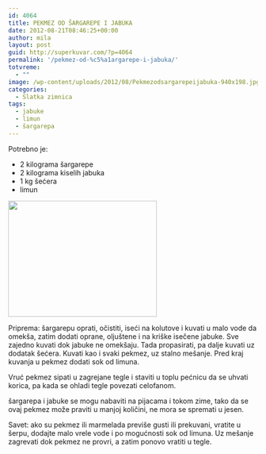 ```yaml
---
id: 4064
title: PEKMEZ OD ŠARGAREPE I JABUKA
date: 2012-08-21T08:46:25+00:00
author: mila
layout: post
guid: http://superkuvar.com/?p=4064
permalink: '/pekmez-od-%c5%a1argarepe-i-jabuka/'
totvreme:
  - ""
image: /wp-content/uploads/2012/08/Pekmezodsargarepeijabuka-940x198.jpg
categories:
  - Slatka zimnica
tags:
  - jabuke
  - limun
  - šargarepa
---
```

Potrebno je:

  * 2 kilograma šargarepe
  * 2 kilograma kiselih jabuka
  * 1 kg šećera
  * limun

<img class="alignnone size-medium wp-image-4065" title="Pekmezodsargarepeijabuka" src="//superkuvar.com/wp-content/uploads/2012/08/Pekmezodsargarepeijabuka-e1345538615781-300x234.jpg" alt="" width="300" height="234" /> 

Priprema: šargarepu oprati, očistiti, iseći na kolutove i kuvati u malo vode da omekša, zatim dodati oprane, oljuštene i na kriške isečene jabuke. Sve zajedno kuvati dok jabuke ne omekšaju. Tada propasirati, pa dalje kuvati uz dodatak šećera. Kuvati kao i svaki pekmez, uz stalno mešanje. Pred kraj kuvanja u pekmez dodati sok od limuna.

Vruć pekmez sipati u zagrejane tegle i staviti u toplu pećnicu da se uhvati korica, pa kada se ohladi tegle povezati celofanom.

šargarepa i jabuke se mogu nabaviti na pijacama i tokom zime, tako da se ovaj pekmez može praviti u manjoj količini, ne mora se spremati u jesen.

Savet: ako su pekmez ili marmelada previše gusti ili prekuvani, vratite u šerpu, dodajte malo vrele vode i po mogućnosti sok od limuna. Uz mešanje zagrevati dok pekmez ne provri, a zatim ponovo vratiti u tegle.

&nbsp;